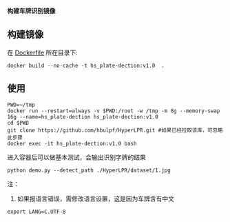 ﻿**构建车牌识别镜像**

## 构建镜像
在 [Dockerfile](./Dockerfile) 所在目录下:  
```
docker build --no-cache -t hs_plate-dection:v1.0  .
```

## 使用
```
PWD=~/tmp
docker run --restart=always -v $PWD:/root -w /tmp -m 8g --memory-swap 16g --name=hs_plate-dection hs_plate-dection:v1.0
cd $PWD
git clone https://github.com/hbulpf/HyperLPR.git #如果已经拉取该库，可忽略此步骤
docker exec -it hs_plate-dection:v1.0 bash
```

进入容器后可以做基本测试，会输出识别字牌的结果
```
python demo.py --detect_path ./HyperLPR/dataset/1.jpg
```

注：
1. 如果报语言错误，需修改语言设置，这是因为车牌含有中文
```
export LANG=C.UTF-8
```